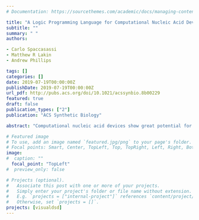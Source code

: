 ```yaml
---
# Documentation: https://sourcethemes.com/academic/docs/managing-content/

title: "A Logic Programming Language for Computational Nucleic Acid Devices"
subtitle: ""
summary: " "
authors:

- Carlo Spaccasassi
- Matthew R Lakin
- Andrew Phillips

tags: []
categories: []
date: 2019-07-19T00:00:00Z
publishDate: 2019-07-19T00:00:00Z
url_pdf: http://pubs.acs.org/doi/10.1021/acssynbio.8b00229
featured: true
draft: false
publication_types: ["2"]
publication: "ACS Synthetic Biology"

abstract: "Computational nucleic acid devices show great potential for enabling a broad range of biotechnology applications, including smart probes for molecular biology research, in vitro assembly of complex compounds, high-precision in vitro disease diagnosis and, ultimately, computational theranostics inside living cells. This diversity of applications is supported by a range of implementation strategies, including nucleic acid strand displace- ment, localization to substrates, and the use of enzymes with poly- merase, nickase, and exonuclease functionality. However, existing computational design tools are unable to account for these strategies in a unified manner. This paper presents a logic programming lan- guage that allows a broad range ofcomputational nucleic acid systems to be designed and analyzed. The language extends standard logic programming with a novel equational theory to express nucleic acid molecular motifs. It automatically identifies matching motifs present in the full system, in order to apply a specified transformation expressed as a logical rule. The language supports the definition of logic predicates, which provide constraints that need to be satisfied in order for a given rule to be applied. The language is sufficiently expressive to encode the semantics of nucleic strand displacement systems with complex topologies, together with computation performed by a broad range of enzymes, and is readily extensible to new implementation strategies. Our approach lays the foundation for a unifying framework for the design of computational nucleic acid devices."

# Featured image
# To use, add an image named `featured.jpg/png` to your page's folder.
# Focal points: Smart, Center, TopLeft, Top, TopRight, Left, Right, BottomLeft, Bottom, BottomRight.
image: 
#  caption: ""
  focal_point: "TopLeft"
#  preview_only: false

# Projects (optional).
#   Associate this post with one or more of your projects.
#   Simply enter your project's folder or file name without extension.
#   E.g. `projects = ["internal-project"]` references `content/project/deep-learning/index.md`.
#   Otherwise, set `projects = []`.
projects: [visualdsd]
---
```

